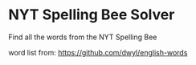 NYT Spelling Bee Solver
====

Find all the words from the NYT Spelling Bee

word list from:
https://github.com/dwyl/english-words


